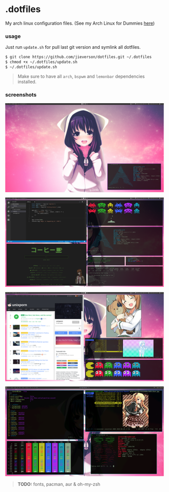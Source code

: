 # .dotfiles
My arch linux configuration files. (See my Arch Linux for Dummies [here](https://github.com/jieverson/dotfiles/wiki/arch-linux-for-dummies))

### usage
Just run `update.sh` for pull last git version and symlink all dotfiles.

```
$ git clone https://github.com/jieverson/dotfiles.git ~/.dotfiles
$ chmod +x ~/.dotfiles/update.sh
$ ~/.dotfiles/update.sh
```

> Make sure to have all `arch`, `bspwm` and `lemonbar` dependencies installed.

### screenshots
<p align="center">
  <img src="screenshots/clean.png" />
</p>
<p align="center">
  <img src="screenshots/dev.png" />
</p>
<p align="center">
  <img src="screenshots/web.png" />
</p>
<p align="center">
  <img src="screenshots/raspbian.png" />
</p>

> **TODO:** fonts, pacman, aur & oh-my-zsh
